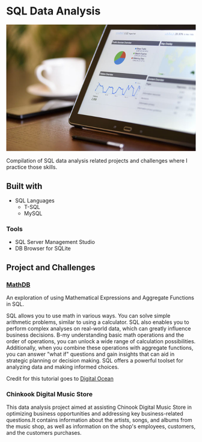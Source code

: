 # SQL Data Analysis

![Alt text](images/analytics.jpg "analytics")

Compilation of SQL data analysis related projects and challenges where I practice those skills.

## Built with

* SQL Languages
  * T-SQL
  * MySQL

### Tools

* SQL Server Management Studio
* DB Browser for SQLite

## Project and Challenges

### [MathDB](<https://github.com/leo-reyna/SQL-Data-Analysis/tree/main/MathDB>)

An exploration of using Mathematical Expressions and Aggregate Functions in SQL.

SQL allows you to use math in various ways. You can solve simple arithmetic problems, similar to using a calculator. SQL also enables you to perform complex analyses on real-world data, which can greatly influence business decisions. B-my understanding basic math operations and the order of operations, you can unlock a wide range of calculation possibilities. Additionally, when you combine these operations with aggregate functions, you can answer "what if" questions and gain insights that can aid in strategic planning or decision making. SQL offers a powerful toolset for analyzing data and making informed choices.

Credit for this tutorial goes to [Digital Ocean](https://www.digitalocean.com/)

### Chinkook Digital Music Store

This data analysis project aimed at assisting Chinook Digital Music Store in optimizing business opportunities and addressing key business-related questions.It contains information about the artists, songs, and albums from the music shop, as well as information on the shop's employees, customers, and the customers purchases.
